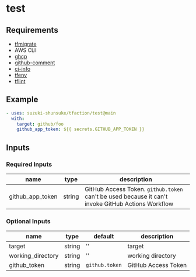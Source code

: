# test

## Requirements

* [tfmigrate](https://github.com/minamijoyo/tfmigrate)
* AWS CLI
* [ghcp](https://github.com/int128/ghcp)
* [github-comment](https://github.com/suzuki-shunsuke/github-comment)
* [ci-info](https://github.com/suzuki-shunsuke/ci-info)
* [tfenv](https://github.com/tfutils/tfenv)
* [tflint](https://github.com/aquasecurity/tfsec)

## Example

```yaml
- uses: suzuki-shunsuke/tfaction/test@main
  with:
    target: github/foo
    github_app_token: ${{ secrets.GITHUB_APP_TOKEN }}
```

## Inputs

### Required Inputs

name | type | description
--- | --- | ---
github_app_token | string | GitHub Access Token. `github.token` can't be used because it can't invoke GitHub Actions Workflow

### Optional Inputs

name | type | default | description
--- | --- | --- | ---
target | string | '' | target
working_directory | string | '' | working directory
github_token | string | `github.token` | GitHub Access Token
